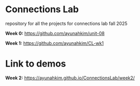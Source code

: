 # Connections Lab
repository for all the projects for connections lab fall 2025

**Week 0:** https://github.com/ayunahkim/unit-08

**Week 1:** https://github.com/ayunahkim/CL-wk1

# Link to demos
**Week 2:** https://ayunahkim.github.io/ConnectionsLab/week2/

